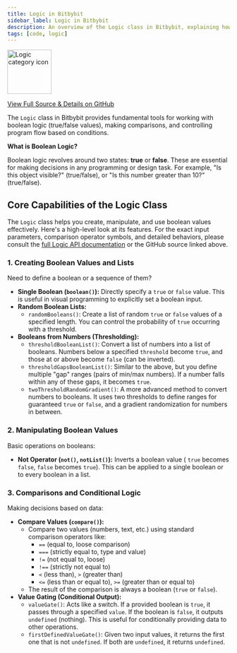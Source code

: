 ```yaml
---
title: Logic in Bitbybit
sidebar_label: Logic in Bitbybit
description: An overview of the Logic class in Bitbybit, explaining how to work with boolean values, perform comparisons, and create conditional logic.
tags: [code, logic]
---
```


<img 
  src="https://s.bitbybit.dev/assets/icons/white/logic-icon.svg" 
  alt="Logic category icon" 
  title="Logic category icon"
  width="100" /> 

[View Full Source & Details on GitHub](https://github.com/bitbybit-dev/bitbybit/blob/master/packages/dev/base/lib/api/services/logic.ts)

The `Logic` class in Bitbybit provides fundamental tools for working with boolean logic (true/false values), making comparisons, and controlling program flow based on conditions.

**What is Boolean Logic?**

Boolean logic revolves around two states: **true** or **false**. These are essential for making decisions in any programming or design task. For example, "Is this object visible?" (true/false), or "Is this number greater than 10?" (true/false).

## Core Capabilities of the Logic Class

The `Logic` class helps you create, manipulate, and use boolean values effectively. Here's a high-level look at its features. For the exact input parameters, comparison operator symbols, and detailed behaviors, please consult the [full Logic API documentation](https://docs.bitbybit.dev/classes/Bit.Logic.html) or the GitHub source linked above.

### 1. Creating Boolean Values and Lists

Need to define a boolean or a sequence of them?
*   **Single Boolean (`boolean()`):** Directly specify a `true` or `false` value. This is useful in visual programming to explicitly set a boolean input.
*   **Random Boolean Lists:**
    *   `randomBooleans()`: Create a list of random `true` or `false` values of a specified length. You can control the probability of `true` occurring with a threshold.
*   **Booleans from Numbers (Thresholding):**
    *   `thresholdBooleanList()`: Convert a list of numbers into a list of booleans. Numbers below a specified `threshold` become `true`, and those at or above become `false` (can be inverted).
    *   `thresholdGapsBooleanList()`: Similar to the above, but you define multiple "gap" ranges (pairs of min/max numbers). If a number falls within any of these gaps, it becomes `true`.
    *   `twoThresholdRandomGradient()`: A more advanced method to convert numbers to booleans. It uses two thresholds to define ranges for guaranteed `true` or `false`, and a gradient randomization for numbers in between.

### 2. Manipulating Boolean Values

Basic operations on booleans:
*   **Not Operator (`not()`, `notList()`):** Inverts a boolean value ( `true` becomes `false`, `false` becomes `true`). This can be applied to a single boolean or to every boolean in a list.

### 3. Comparisons and Conditional Logic

Making decisions based on data:
*   **Compare Values (`compare()`):**
    *   Compare two values (numbers, text, etc.) using standard comparison operators like:
        *   `==` (equal to, loose comparison)
        *   `===` (strictly equal to, type and value)
        *   `!=` (not equal to, loose)
        *   `!==` (strictly not equal to)
        *   `<` (less than), `>` (greater than)
        *   `<=` (less than or equal to), `>=` (greater than or equal to)
    *   The result of the comparison is always a boolean (`true` or `false`).
*   **Value Gating (Conditional Output):**
    *   `valueGate()`: Acts like a switch. If a provided boolean is `true`, it passes through a specified `value`. If the boolean is `false`, it outputs `undefined` (nothing). This is useful for conditionally providing data to other operations.
    *   `firstDefinedValueGate()`: Given two input values, it returns the first one that is not `undefined`. If both are `undefined`, it returns `undefined`.

